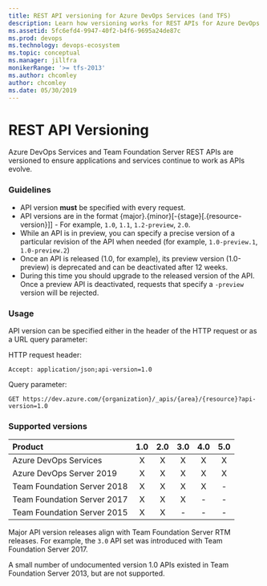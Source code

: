 ```yaml
---
title: REST API versioning for Azure DevOps Services (and TFS)
description: Learn how versioning works for REST APIs for Azure DevOps Services and TFS
ms.assetid: 5fc6efd4-9947-40f2-b4f6-9695a24de87c
ms.prod: devops
ms.technology: devops-ecosystem
ms.topic: conceptual
ms.manager: jillfra
monikerRange: '>= tfs-2013'
ms.author: chcomley
author: chcomley
ms.date: 05/30/2019
---
```


# REST API Versioning

Azure DevOps Services and Team Foundation Server REST APIs are versioned to ensure applications and services continue to work as APIs evolve.

### Guidelines

* API version **must** be specified with every request.
* API versions are in the format {major}.{minor}[-{stage}[.{resource-version}]] - For example, ```1.0```, ```1.1```, ```1.2-preview```, ```2.0```.
* While an API is in preview, you can specify a precise version of a particular revision of the API when needed (for example, ```1.0-preview.1```, ```1.0-preview.2```)
* Once an API is released (1.0, for example), its preview version (1.0-preview) is deprecated and can be deactivated after 12 weeks.
* During this time you should upgrade to the released version of the API. Once a preview API is deactivated, requests that specify a ```-preview``` version will be rejected.

### Usage

API version can be specified either in the header of the HTTP request or as a URL query parameter:

HTTP request header:
```http
Accept: application/json;api-version=1.0
```

Query parameter:
```no-highlight
GET https://dev.azure.com/{organization}/_apis/{area}/{resource}?api-version=1.0
```

### Supported versions

| Product                     | 1.0    | 2.0    | 3.0    | 4.0    | 5.0   |
|:----------------------------|:------:|:------:|:------:|:------:|:------:|
| Azure DevOps Services | X      | X      | X      | X      |   X   |
| Azure DevOps Server 2019| X        |  X   |   X   |   X   |      X   |
| Team Foundation Server 2018 | X      | X      | X      | X      | - |
| Team Foundation Server 2017 | X      | X      | X      | -      | - |
| Team Foundation Server 2015 | X      | X      | -      | -      | - |


Major API version releases align with Team Foundation Server RTM releases. For example, the `3.0` API set was introduced with Team Foundation Server 2017.

A small number of undocumented version 1.0 APIs existed in Team Foundation Server 2013, but are not supported.
